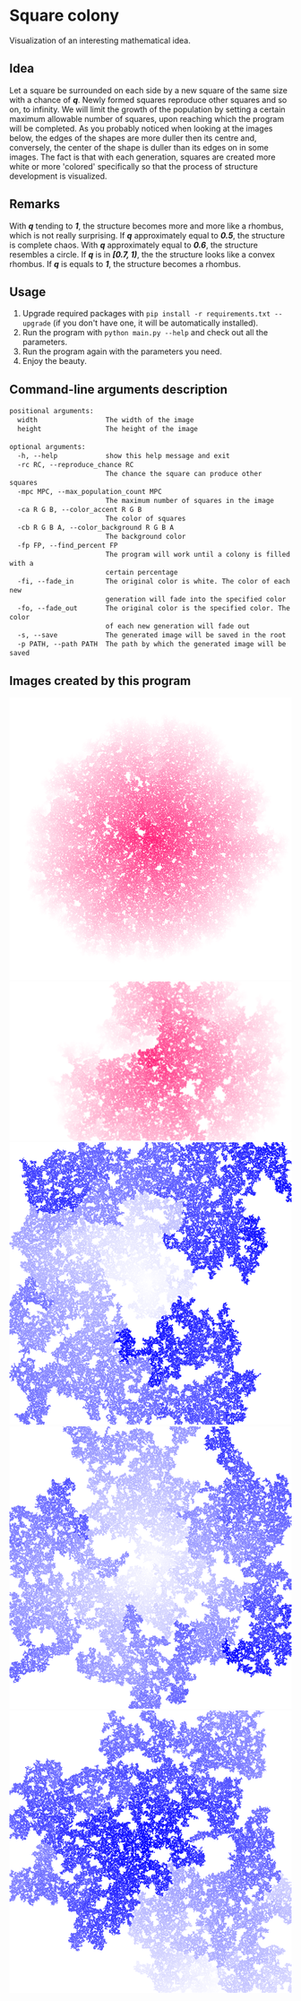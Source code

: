 # Square colony
Visualization of an interesting mathematical idea.

## Idea
Let a square be surrounded on each side by a new square of the same size with a chance of ***q***. Newly formed squares reproduce other squares and so on, to infinity.
We will limit the growth of the population by setting a certain maximum allowable number of squares, upon reaching which the program will be completed.
As you probably noticed when looking at the images below, the edges of the shapes are more duller then its centre and, conversely, the center of the shape is duller than its edges on in some images. The fact is that with each generation, squares are created more white or more 'colored' specifically so that the process of structure development is visualized.

## Remarks
With ***q*** tending to ***1***, the structure becomes more and more like a rhombus, which is not really surprising.
If ***q*** approximately equal to ***0.5***, the structure is complete chaos.
With ***q*** approximately equal to ***0.6***, the structure resembles a circle.
If ***q*** is in ***[0.7, 1)***, the the structure looks like a convex rhombus.
If ***q*** is equals to ***1***, the structure becomes a rhombus.

## Usage
1. Upgrade required packages with `pip install -r requirements.txt --upgrade` (if you don't have one, it will be automatically installed).
2. Run the program with `python main.py --help` and check out all the parameters.
3. Run the program again with the parameters you need.
4. Enjoy the beauty.

## Command-line arguments description
```
positional arguments:
  width                 The width of the image
  height                The height of the image

optional arguments:
  -h, --help            show this help message and exit
  -rc RC, --reproduce_chance RC
                        The chance the square can produce other squares
  -mpc MPC, --max_population_count MPC
                        The maximum number of squares in the image
  -ca R G B, --color_accent R G B
                        The color of squares
  -cb R G B A, --color_background R G B A
                        The background color
  -fp FP, --find_percent FP
                        The program will work until a colony is filled with a
                        certain percentage
  -fi, --fade_in        The original color is white. The color of each new
                        generation will fade into the specified color
  -fo, --fade_out       The original color is the specified color. The color
                        of each new generation will fade out
  -s, --save            The generated image will be saved in the root
  -p PATH, --path PATH  The path by which the generated image will be saved
```

## Images created by this program
![](images/1.png)
![](images/2.png)
![](images/3.png)
![](images/4.png)
![](images/5.png)
